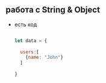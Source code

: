 ## работа с String & Object

* есть код

  ```js
  
  let data = {
    
    users:[
      {name: "John"}
    ]
    
  }
  
  ```
